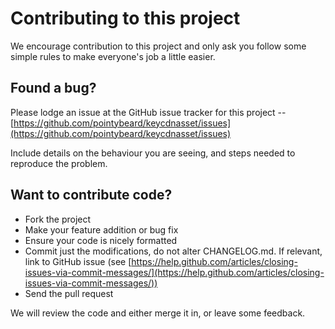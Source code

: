 # Contributing to this project

We encourage contribution to this project and only ask you follow some simple rules to make everyone's job a little easier.

## Found a bug?

Please lodge an issue at the GitHub issue tracker for this project -- [https://github.com/pointybeard/keycdnasset/issues](https://github.com/pointybeard/keycdnasset/issues)

Include details on the behaviour you are seeing, and steps needed to reproduce the problem.

## Want to contribute code?

* Fork the project
* Make your feature addition or bug fix
* Ensure your code is nicely formatted
* Commit just the modifications, do not alter CHANGELOG.md. If relevant, link to GitHub issue (see [https://help.github.com/articles/closing-issues-via-commit-messages/](https://help.github.com/articles/closing-issues-via-commit-messages/))
* Send the pull request

We will review the code and either merge it in, or leave some feedback.
